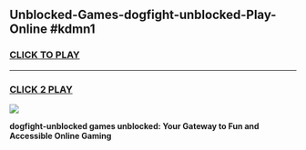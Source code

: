 
## Unblocked-Games-dogfight-unblocked-Play-Online #kdmn1
<h3>
<a href="https://news.freeplayer.one?title=dogfight-unblocked&ref=3">CLICK TO PLAY</a></h3>
<hr>

<h3>
<a href="https://news.freeplayer.one?title=dogfight-unblocked&ref=3">CLICK 2 PLAY</a>
  
</h3>

<a href="https://news.freeplayer.one?title=dogfight-unblocked&ref=3"><img src="https://clearcache.store/games.png"></a>


**dogfight-unblocked games unblocked: Your Gateway to Fun and Accessible Online Gaming**
